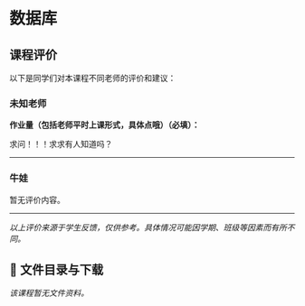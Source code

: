 # 数据库

## 课程评价

以下是同学们对本课程不同老师的评价和建议：

### 未知老师

**作业量（包括老师平时上课形式，具体点哦）（必填）：**

求问！！！求求有人知道吗？

---

### 牛娃

暂无评价内容。

---

*以上评价来源于学生反馈，仅供参考。具体情况可能因学期、班级等因素而有所不同。*
## 📄 文件目录与下载

_该课程暂无文件资料。_
